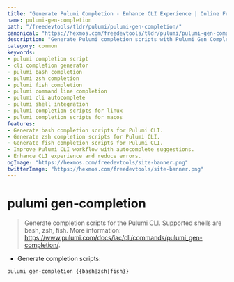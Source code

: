 ```yaml
---
title: "Generate Pulumi Completion - Enhance CLI Experience | Online Free DevTools by Hexmos"
name: pulumi-gen-completion
path: "/freedevtools/tldr/pulumi/pulumi-gen-completion/"
canonical: "https://hexmos.com/freedevtools/tldr/pulumi/pulumi-gen-completion/"
description: "Generate Pulumi completion scripts with Pulumi Gen Completion for enhanced CLI usage. Improve workflow efficiency and reduce errors. Free online tool, no registration required."
category: common
keywords:
- pulumi completion script
- cli completion generator
- pulumi bash completion
- pulumi zsh completion
- pulumi fish completion
- pulumi command line completion
- pulumi cli autocomplete
- pulumi shell integration
- pulumi completion scripts for linux
- pulumi completion scripts for macos
features:
- Generate bash completion scripts for Pulumi CLI.
- Generate zsh completion scripts for Pulumi CLI.
- Generate fish completion scripts for Pulumi CLI.
- Improve Pulumi CLI workflow with autocomplete suggestions.
- Enhance CLI experience and reduce errors.
ogImage: "https://hexmos.com/freedevtools/site-banner.png"
twitterImage: "https://hexmos.com/freedevtools/site-banner.png"
---
```


# pulumi gen-completion

> Generate completion scripts for the Pulumi CLI.
> Supported shells are bash, zsh, fish.
> More information: <https://www.pulumi.com/docs/iac/cli/commands/pulumi_gen-completion/>.

- Generate completion scripts:

`pulumi gen-completion {{bash|zsh|fish}}`
